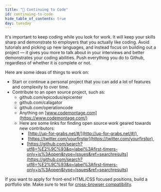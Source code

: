 ```yaml
---
title: "📓 Continuing to Code"
id: continuing-to-code
hide_table_of_contents: true
day: tuesday
---
```


It's important to keep coding while you look for work. It will keep your skills sharp and demonstrate to employers that you actually like coding. Avoid tutorials and picking up new languages, and instead focus on building out a project — it gives you more to talk about in your interviews and better demonstrates your coding abilities. Push everything you do to Github, regardless of whether it is complete or not.

Here are some ideas of things to work on:

- Start or continue a personal project that you can add a lot of features and complexity to over time.  
- Contribute to an open source project, such as: 
    - github.com/epicodus/epicenter 
    - github.com/calagator 
    - github.com/operationcode 
    - Anything on [www.codemontage.com](https://www.codemontage.com/) 
    - Here are some links for finding open source work geared towards new contributors: 
        -  [http://up-for-grabs.net/#/](http://up-for-grabs.net/#/)  
        -  [https://twitter.com/yourfirstpr](https://twitter.com/yourfirstpr)  
        - [https://github.com/search?utf8=%E2%9C%93&q=label%3Afirst-timers-only+is%3Aopen&type=Issues&ref=searchresults](https://github.com/search?utf8=%E2%9C%93&q=label%3Afirst-timers-only+is%3Aopen&type=Issues&ref=searchresults) 

  
If you want to apply for front-end HTML/CSS focused positions, build a portfolio site. Make sure to test for [cross-browser compatibility](https://www.google.com/?gws_rd=ssl#q=cross+browser+testing).

